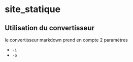 # site_statique

## Utilisation du convertisseur 

le convertisseur markdown prend en compte 2 paramètres
- `-i` 
- `-o`
